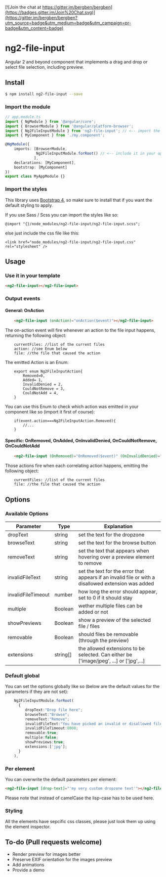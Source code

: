 [![Join the chat at https://gitter.im/bergben/bergben](https://badges.gitter.im/Join%20Chat.svg)](https://gitter.im/bergben/bergben?utm_source=badge&utm_medium=badge&utm_campaign=pr-badge&utm_content=badge)

# ng2-file-input
Angular 2 and beyond component that implements a drag and drop or select file selection, including preview. 

## Install
```bash
$ npm install ng2-file-input --save
```

### Import the module
```TypeScript
// app.module.ts
import { NgModule } from '@angular/core';
import { BrowserModule } from '@angular/platform-browser';
import { Ng2FileInputModule } from 'ng2-file-input'; // <-- import the module
import { MyComponent } from './my.component';

@NgModule({
    imports: [BrowserModule,
              Ng2FileInputModule.forRoot() // <-- include it in your app module
             ],
    declarations: [MyComponent],  
    bootstrap: [MyComponent]
})
export class MyAppModule {}
```

### Import the styles
This library uses <a href="https://v4-alpha.getbootstrap.com/getting-started/download/#package-managers">Bootstrap 4</a>, so make sure to install that if you want the default styling to apply.

If you use Sass / Scss you can import the styles like so:
```
@import "{}/node_modules/ng2-file-input/ng2-file-input.scss";
```
else just include the css file like this:
``` 
<link href="node_modules/ng2-file-input/ng2-file-input.css" rel="stylesheet" />
```

## Usage

### Use it in your template
```html
<ng2-file-input></ng2-file-input> 
```

### Output events

#### General: OnAction
```html
    <ng2-file-input (onAction)="onAction($event)"></ng2-file-input> 
```
The on-action event will fire whenever an action to the file input happens, returning the following object:
```
    currentFiles: //list of the current files
    action: //see Enum below
    file: //the file that caused the action
```

The emitted Action is an Enum: 
```
    export enum Ng2FileInputAction{
        Removed=0,
        Added= 1,
        InvalidDenied = 2,
        CouldNotRemove = 3,
        CouldNotAdd = 4,
    }
```

You can use this Enum to check which action was emitted in your component like so (import it first of course):

```
    if(event.action===Ng2FileInputAction.Removed){
        //...
    }
```

#### Specific: OnRemoved, OnAdded, OnInvalidDenied, OnCouldNotRemove, OnCouldNotAdd

```html
    <ng2-file-input (OnRemoved)="OnRemoved($event)" (OnInvalidDenied)="OnInvalidDenied($event)"></ng2-file-input> 
```

Those actions fire when each correlating action happens, emitting the following object: 
```
    currentFiles: //list of the current files
    file: //the file that caused the action
```

## Options
### Available Options
|Parameter   	| Type | Explanation | 
|---	       |---	  |---	|
| dropText   	    | string 	| set the text for the dropzone |
| browseText | string | set the text for the browse button |
| removeText | string 	| set the text that appears when hovering over a preview element to remove |
| invalidFileText | string 	| set the text for the error that appears if an invalid file or with a disallowed extension was added |
| invalidFileTimeout | number | how long the error should appear, set to 0 if it should stay |
| multiple      | Boolean | wether multiple files can be added or not |
| showPreviews      | Boolean | show a preview of the selected file / files |
| removable  | Boolean | should files be removable (through the preview) |
| extensions | string[] | the allowed extensions to be selected. Can either be ['image/jpeg', ...] or ['jpg',...]|.

### Default global
You can set the options globally like so (below are the default values for the parameters if they are not set): 
```TypeScript
    Ng2FileInputModule.forRoot(
      {
         dropText:"Drop file here";
         browseText:"Browse";
         removeText:"Remove";
         invalidFileText:"You have picked an invalid or disallowed file."
         invalidFileTimeout:8000;
         removable:true;
         multiple:false;
         showPreviews:true;
         extensions:['jpg'];
      }
    ),
```

### Per element
You can overwrite the default parameters per element: 
```html
<ng2-file-input [drop-text]="'my very custom dropzone text'"></ng2-file-input> 
```
Please note that instead of camelCase the lisp-case has to be used here.

### Styling
All the elements have sepcific css classes, please just look them up using the element inspector.


## To-do (Pull requests welcome)
 - Render preview for images better 
 - Preserve EXIF orientation for the images preview
 - Add animations
 - Provide a demo
